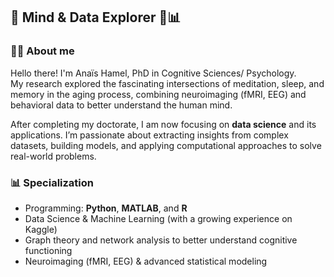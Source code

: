 ## 🌟 Mind & Data Explorer 🧠📊

### 👩‍💻 About me  

Hello there! I'm Anaïs Hamel, PhD in Cognitive Sciences/ Psychology.  
My research explored the fascinating intersections of meditation, sleep, and memory in the aging process, combining neuroimaging (fMRI, EEG) and behavioral data to better understand the human mind.  

After completing my doctorate, I am now focusing on **data science** and its applications. I’m passionate about extracting insights from complex datasets, building models, and applying computational approaches to solve real-world problems.  

### 📊 Specialization  

- Programming: **Python**, **MATLAB**, and **R**  
- Data Science & Machine Learning (with a growing experience on Kaggle)  
- Graph theory and network analysis to better understand cognitive functioning
- Neuroimaging (fMRI, EEG) & advanced statistical modeling  

